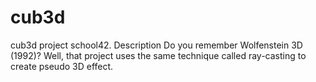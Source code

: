 # cub3d
cub3d project school42.
Description
Do you remember Wolfenstein 3D (1992)? Well, that project uses the same technique called ray-casting to create pseudo 3D effect.
